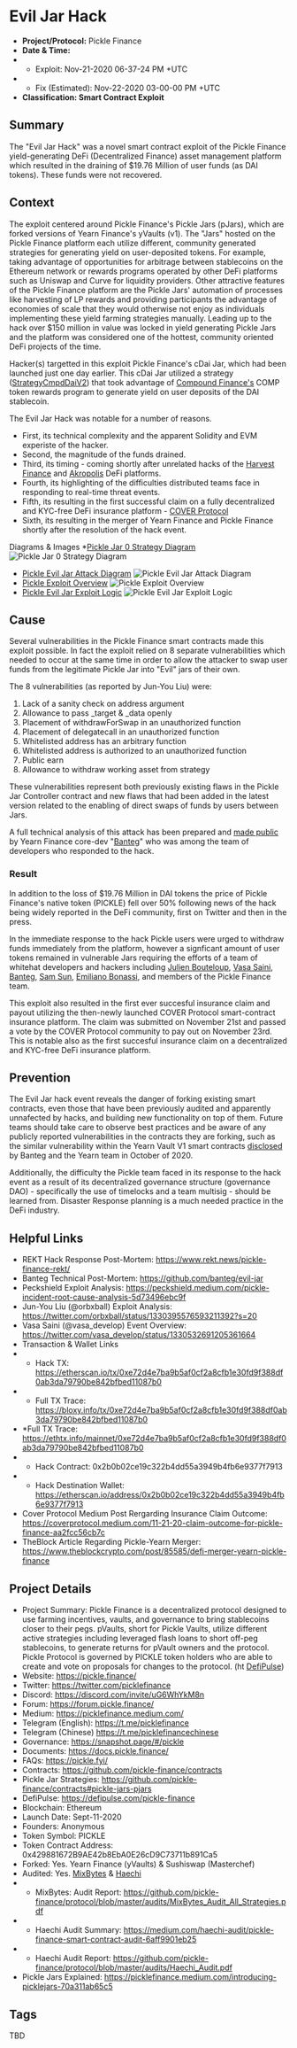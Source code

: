 # Evil Jar Hack
* **Project/Protocol:** Pickle Finance
* **Date & Time:** 
* * Exploit: Nov-21-2020 06-37-24 PM +UTC 
* * Fix (Estimated): Nov-22-2020 03-00-00 PM +UTC
* **Classification: Smart Contract Exploit**

## Summary
The "Evil Jar Hack" was a novel smart contract exploit of the Pickle Finance yield-generating  DeFi (Decentralized Finance) asset management platform which resulted in the draining of $19.76 Million of user funds (as DAI tokens). These funds were not recovered. 

## Context
The exploit centered around Pickle Finance's Pickle Jars (pJars), which are forked versions of Yearn Finance's yVaults (v1). The "Jars" hosted on the Pickle Finance platform each utilize different, community generated strategies for generating yield on user-deposited tokens. For example, taking advantage of opportunities for arbitrage between stablecoins on the Ethereum network or rewards programs operated by other DeFi platforms such as Uniswap and Curve for liquidity providers. Other attractive features of the Pickle Finance platform are the Pickle Jars' automation of processes like harvesting of LP rewards and providing participants the advantage of economies of scale that they would otherwise not enjoy as individuals implementing these yield farming strategies manually. Leading up to the hack over $150 million in value was locked in yield generating Pickle Jars and the platform was considered one of the hottest, community oriented DeFi projects of the time.

Hacker(s) targetted in this exploit Pickle Finance's cDai Jar, which had been launched just one day earlier. This cDai Jar utilized a strategy ([StrategyCmpdDaiV2](https://github.com/pickle-finance/contracts#pickle-jars-pjars)) that took advantage of [Compound Finance's](https://compound.finance/) COMP token rewards program to generate yield on user deposits of the DAI stablecoin. 

The Evil Jar Hack was notable for a number of reasons. 
* First, its technical complexity and the apparent Solidity and EVM experiste of the hacker. 
* Second, the magnitude of the funds drained. 
* Third, its timing - coming shortly after unrelated hacks of the [Harvest Finance](https://harvest.finance/) and [Akropolis](https://akropolis.io/) DeFi platforms. 
* Fourth, its highlighting of the difficulties distributed teams face in responding to real-time threat events.
* Fifth, its resulting in the first successful claim on a fully decentralized and KYC-free DeFi insurance platform - [COVER Protocol](https://coverprotocol.medium.com/11-21-20-claim-outcome-for-pickle-finance-aa2fcc56cb7c)
* Sixth, its resulting in the merger of Yearn Finance and Pickle Finance shortly after the resolution of the hack event.


Diagrams & Images
*[Pickle Jar 0 Strategy Diagram](https://picklefinance.medium.com/introducing-picklejars-70a311ab65c5)
![Pickle Jar 0 Strategy Diagram](https://miro.medium.com/max/1400/1*q-KP4QN2nFJxhSEtb_R88Q.png)
* [Pickle Evil Jar Attack Diagram](https://github.com/banteg/evil-jar)
![Pickle Evil Jar Attack Diagram](https://github.com/banteg/evil-jar/raw/master/assets/pickle-evil-jar.png)
* [Pickle Exploit Overview](https://www.rekt.news/pickle-finance-rekt/)
![Pickle Exploit Overview](https://www.rekt.news/content/images/size/w1600/2020/11/Pickle-Exploit-Overview.png)
* [Pickle Evil Jar Exploit Logic](https://twitter.com/orbxball/status/1330395696697143297?s=20)
![Pickle Evil Jar Exploit Logic](https://pbs.twimg.com/media/EnaDyfGXUAEfwon?format=png&name=900x900)

## Cause
Several vulnerabilities in the Pickle Finance smart contracts made this exploit possible. In fact the exploit relied on 8 separate vulnerabilities which needed to occur at the same time in order to allow the attacker to swap user funds from the legitimate Pickle Jar into "Evil" jars of their own. 

The 8 vulnerabilities (as reported by Jun-You Liu) were:
1. Lack of a sanity check on address argument
2. Allowance to pass _target & _data openly
3. Placement of withdrawForSwap in an unauthorized function
4. Placement of delegatecall in an unauthorized function
5. Whitelisted address has an arbitrary function
6. Whitelisted address is authorized to an unauthorized function
7. Public earn
8. Allowance to withdraw working asset from strategy

These vulnerabilities represent both previously existing flaws in the Pickle Jar Controller contract and new flaws that had been added in the latest version related to the enabling of direct swaps of funds by users between Jars. 

A full technical analysis of this attack has been prepared and [made public](https://github.com/banteg/evil-jar/blob/master/readme.md) by Yearn Finance core-dev "[Banteg](https://twitter.com/bantg)" who was among the team of developers who responded to the hack.

### Result
In addition to the loss of $19.76 Million in DAI tokens the price of Pickle Finance's native token (PICKLE) fell over 50% following news of the hack being widely reported in the DeFi community, first on Twitter and then in the press. 

In the immediate response to the hack Pickle users were urged to withdraw funds immediately from the platform, however a signficant amount of user tokens remained in vulnerable Jars requiring the efforts of a team of whitehat developers and hackers including [Julien Bouteloup](https://twitter.com/bneiluj), [Vasa Saini](https://twitter.com/vasa_develop), [Banteg](https://twitter.com/bantg), [Sam Sun](https://twitter.com/samczsun), [Emiliano Bonassi](https://twitter.com/emilianobonassi), and members of the Pickle Finance team.

This exploit also resulted in the first ever succesful insurance claim and payout utilizing the then-newly launched COVER Protocol smart-contract insurance platform. The claim was submitted on November 21st and passed a vote by the COVER Protocol community to pay out on November 23rd. This is notable also as the first succesful insurance claim on a decentralized and KYC-free DeFi insurance platform.

## Prevention
The Evil Jar hack event reveals the danger of forking existing smart contracts, even those that have been previously audited and apparently unnafected by hacks, and building new functionality on top of them. Future teams should take care to observe best practices and be aware of any publicly reported vulnerabilities in the contracts they are forking, such as the similar vulnerability within the Yearn Vault V1 smart contracts [disclosed](https://github.com/iearn-finance/yearn-security/blob/master/disclosures/2020-10-10.md) by Banteg and the Yearn team in October of 2020.

Additionally, the difficulty the Pickle team faced in its response to the hack event as a result of its decentralized governance structure (governance DAO) - specifically the use of timelocks and a team multisig - should be learned from. Disaster Response planning is a much needed practice in the DeFi industry.

## Helpful Links
* REKT Hack Response Post-Mortem: https://www.rekt.news/pickle-finance-rekt/
* Banteg Technical Post-Mortem: https://github.com/banteg/evil-jar
* Peckshield Exploit Analysis: https://peckshield.medium.com/pickle-incident-root-cause-analysis-5d73496ebc9f
* Jun-You Liu (@orbxball) Exploit Analysis: https://twitter.com/orbxball/status/1330395576593211392?s=20
* Vasa Saini (@vasa_develop) Event Overview: https://twitter.com/vasa_develop/status/1330532691205361664
* Transaction & Wallet Links
* * Hack TX: https://etherscan.io/tx/0xe72d4e7ba9b5af0cf2a8cfb1e30fd9f388df0ab3da79790be842bfbed11087b0
* * Full TX Trace: https://bloxy.info/tx/0xe72d4e7ba9b5af0cf2a8cfb1e30fd9f388df0ab3da79790be842bfbed11087b0
* *Full TX Trace: https://ethtx.info/mainnet/0xe72d4e7ba9b5af0cf2a8cfb1e30fd9f388df0ab3da79790be842bfbed11087b0
*  * Hack Contract: 0x2b0b02ce19c322b4dd55a3949b4fb6e9377f7913
*  * Hack Destination Wallet: https://etherscan.io/address/0x2b0b02ce19c322b4dd55a3949b4fb6e9377f7913
* Cover Protocol Medium Post Rergarding Insurance Claim Outcome: https://coverprotocol.medium.com/11-21-20-claim-outcome-for-pickle-finance-aa2fcc56cb7c
* TheBlock Article Regarding Pickle-Yearn Merger: https://www.theblockcrypto.com/post/85585/defi-merger-yearn-pickle-finance

## Project Details
* Project Summary: Pickle Finance is a decentralized protocol designed to use farming incentives, vaults, and governance to bring stablecoins closer to their pegs.  pVaults, short for Pickle Vaults, utilize different active strategies including leveraged flash loans to short off-peg stablecoins, to generate returns for pVault owners and the protocol. Pickle Protocol is governed by PICKLE token holders who are able to create and vote on proposals for changes to the protocol. (ht [DefiPulse](https://defipulse.com/pickle-finance))  
* Website: https://pickle.finance/
* Twitter: https://twitter.com/picklefinance
* Discord: https://discord.com/invite/uG6WhYkM8n
* Forum: https://forum.pickle.finance/
* Medium: https://picklefinance.medium.com/
* Telegram (English): https://t.me/picklefinance
* Telegram (Chinese) https://t.me/picklefinancechinese
* Governance: https://snapshot.page/#/pickle
* Documents: https://docs.pickle.finance/
* FAQs: https://pickle.fyi/
* Contracts: https://github.com/pickle-finance/contracts
* Pickle Jar Strategies: https://github.com/pickle-finance/contracts#pickle-jars-pjars
* DefiPulse: https://defipulse.com/pickle-finance
* Blockchain: Ethereum
* Launch Date: Sept-11-2020 
* Founders: Anonymous 
* Token Symbol: PICKLE
* Token Contract Address: 0x429881672B9AE42b8EbA0E26cD9C73711b891Ca5
* Forked: Yes. Yearn Finance (yVaults) & Sushiswap (Masterchef)
* Audited: Yes. [MixBytes](https://mixbytes.io/) & [Haechi](haechi.io)
* * MixBytes: Audit Report: https://github.com/pickle-finance/protocol/blob/master/audits/MixBytes_Audit_All_Strategies.pdf
* * Haechi Audit Summary: https://medium.com/haechi-audit/pickle-finance-smart-contract-audit-6aff9901eb25
* * Haechi Audit Report: https://github.com/pickle-finance/protocol/blob/master/audits/Haechi_Audit.pdf
* Pickle Jars Explained: https://picklefinance.medium.com/introducing-picklejars-70a311ab65c5


## Tags
TBD